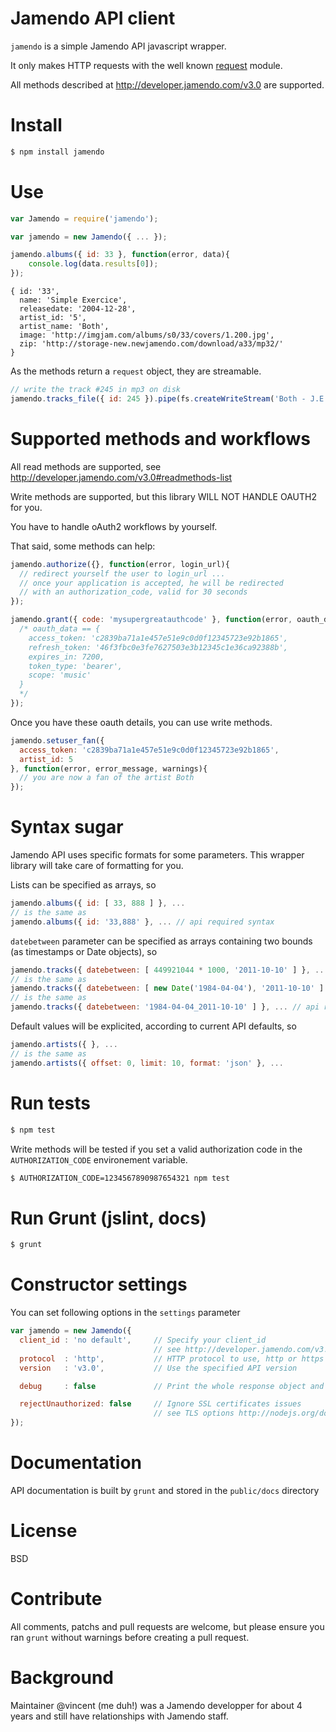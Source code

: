 # Jamendo API client
```jamendo``` is a simple Jamendo API javascript wrapper.

It only makes HTTP requests with the well known [request](https://github.com/mikeal/request) module.

All methods described at http://developer.jamendo.com/v3.0 are supported.

# Install
```bash
$ npm install jamendo
```

# Use
```javascript
var Jamendo = require('jamendo');

var jamendo = new Jamendo({ ... });

jamendo.albums({ id: 33 }, function(error, data){
    console.log(data.results[0]);
});
```
```
{ id: '33',
  name: 'Simple Exercice',
  releasedate: '2004-12-28',
  artist_id: '5',
  artist_name: 'Both',
  image: 'http://imgjam.com/albums/s0/33/covers/1.200.jpg',
  zip: 'http://storage-new.newjamendo.com/download/a33/mp32/'
}
```

As the methods return a ```request``` object, they are streamable.
```javascript
// write the track #245 in mp3 on disk
jamendo.tracks_file({ id: 245 }).pipe(fs.createWriteStream('Both - J.E.T. Apostrophe A.I.M.E.mp3'));
```

# Supported methods and workflows
All read methods are supported, see http://developer.jamendo.com/v3.0#readmethods-list

Write methods are supported, but this library WILL NOT HANDLE OAUTH2 for you.

You have to handle oAuth2 workflows by yourself.

That said, some methods can help:
```javascript
jamendo.authorize({}, function(error, login_url){
  // redirect yourself the user to login_url ...
  // once your application is accepted, he will be redirected 
  // with an authorization_code, valid for 30 seconds
});

jamendo.grant({ code: 'mysupergreatauthcode' }, function(error, oauth_data){
  /* oauth_data == {
    access_token: 'c2839ba71a1e457e51e9c0d0f12345723e92b1865',
    refresh_token: '46f3fbc0e3fe7627503e3b12345c1e36ca92388b',
    expires_in: 7200,
    token_type: 'bearer',
    scope: 'music'
  }
  */
});
```

Once you have these oauth details, you can use write methods.
```javascript
jamendo.setuser_fan({
  access_token: 'c2839ba71a1e457e51e9c0d0f12345723e92b1865',
  artist_id: 5
}, function(error, error_message, warnings){
  // you are now a fan of the artist Both
});
```

# Syntax sugar
Jamendo API uses specific formats for some parameters. This wrapper library will take care of formatting for you.

Lists can be specified as arrays, so
```javascript
jamendo.albums({ id: [ 33, 888 ] }, ... 
// is the same as
jamendo.albums({ id: '33,888' }, ... // api required syntax
```

```datebetween``` parameter can be specified as arrays containing two bounds (as timestamps or Date objects), so
```javascript
jamendo.tracks({ datebetween: [ 449921044 * 1000, '2011-10-10' ] }, ... 
// is the same as
jamendo.tracks({ datebetween: [ new Date('1984-04-04'), '2011-10-10' ] }, ... 
// is the same as
jamendo.tracks({ datebetween: '1984-04-04_2011-10-10' ] }, ... // api required syntax
```

Default values will be explicited, according to current API defaults, so
```javascript
jamendo.artists({ }, ... 
// is the same as
jamendo.artists({ offset: 0, limit: 10, format: 'json' }, ... 
```

# Run tests
```bash
$ npm test
```

Write methods will be tested if you set a valid authorization code in the ```AUTHORIZATION_CODE``` environement variable.
```bash
$ AUTHORIZATION_CODE=1234567890987654321 npm test
```

# Run Grunt (jslint, docs)
```bash
$ grunt
```

# Constructor settings
You can set following options in the ```settings``` parameter
```javascript
var jamendo = new Jamendo({
  client_id : 'no default',     // Specify your client_id
                                // see http://developer.jamendo.com/v3.0#obtain_client_id
  protocol  : 'http',           // HTTP protocol to use, http or https
  version   : 'v3.0',           // Use the specified API version

  debug     : false             // Print the whole response object and body in the console

  rejectUnauthorized: false     // Ignore SSL certificates issues
                                // see TLS options http://nodejs.org/docs/v0.7.8/api/https.html
});
```

# Documentation
API documentation is built by ```grunt``` and stored in the ```public/docs``` directory

# License
BSD

# Contribute
All comments, patchs and pull requests are welcome, but please ensure you ran ```grunt``` without warnings before creating a pull request.

# Background
Maintainer @vincent (me duh!) was a Jamendo developper for about 4 years and still have relationships with Jamendo staff.

